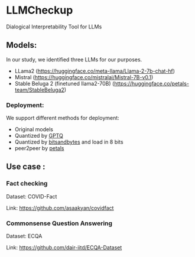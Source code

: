 # LLMCheckup
Dialogical Interpretability Tool for LLMs

## Models:
In our study, we identified three LLMs for our purposes.

- LLama2 (https://huggingface.co/meta-llama/Llama-2-7b-chat-hf)
- Mistral (https://huggingface.co/mistralai/Mistral-7B-v0.1)
- Stable Beluga 2 (finetuned llama2-70B) (https://huggingface.co/petals-team/StableBeluga2)

### Deployment:
We support different methods for deployment:
- Original models
- Quantized by [GPTQ](https://arxiv.org/abs/2210.17323)
- Quantized by [bitsandbytes](https://github.com/TimDettmers/bitsandbytes) and load in 8 bits
- peer2peer by [petals](https://github.com/bigscience-workshop/petals)

## Use case :
### Fact checking
Dataset: COVID-Fact

Link: https://github.com/asaakyan/covidfact

### Commonsense Question Answering
Dataset: ECQA

Link: https://github.com/dair-iitd/ECQA-Dataset
